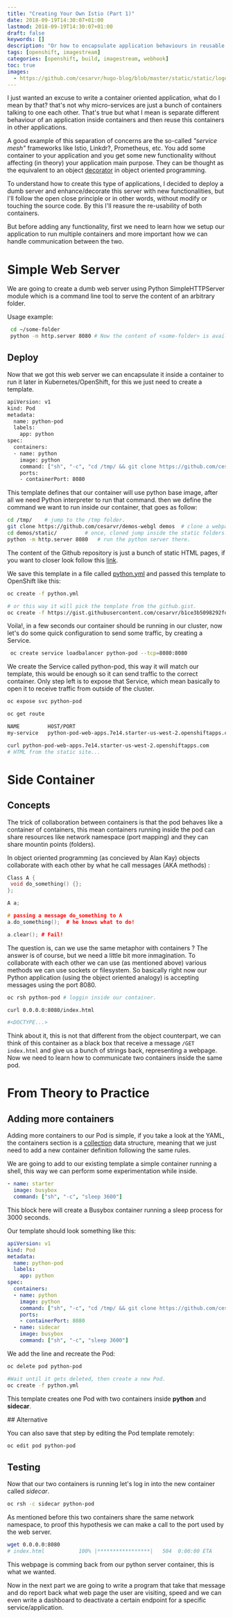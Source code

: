 ```yaml
---
title: "Creating Your Own Istio (Part 1)"
date: 2018-09-19T14:30:07+01:00
lastmod: 2018-09-19T14:30:07+01:00
draft: false
keywords: []
description: "Or how to encapsulate application behaviours in reusable containers."
tags: [openshift, imagestream]
categories: [openshift, build, imagestream, webhook]
toc: true
images:
  - https://github.com/cesarvr/hugo-blog/blob/master/static/static/logo/ocp.png?raw=true
---
```


I just wanted an excuse to write a container oriented application, what do I mean by that? that's not why micro-services are just a bunch of containers talking to one each other. That's true but what I mean is separate different behaviour of an application inside containers and then reuse this containers in other applications.   

<!--more-->

A good example of this separation of concerns are the so-called *"service mesh"* frameworks like Istio, Linkdr?, Prometheus, etc. You add some container to your application and you get some new functionality without affecting (in theory) your application main purpose. They can be thought as the equivalent to an object [decorator](https://en.wikipedia.org/wiki/Decorator_pattern) in object oriented programming.  

To understand how to create this type of applications, I decided to deploy a dumb server and enhance/decorate this server with new functionalities, but I'll follow the open close principle or in other words, without modify or touching the source code. By this I'll reasure the re-usability of both containers. 

But before adding any functionality, first we need to learn how we setup our application to run multiple containers and more important how we can handle communication between the two. 

# Simple Web Server 

We are going to create a dumb web server using Python SimpleHTTPServer module which is a command line tool to serve the content of an arbitrary folder. 

Usage example:

```sh
 cd ~/some-folder 
 python -m http.server 8080 # Now the content of <some-folder> is available in localhost:8080 
```

## Deploy 

Now that we got this web server we can encapsulate it inside a container to run it later in Kubernetes/OpenShift, for this we just need to create a template. 

```sh
apiVersion: v1
kind: Pod
metadata:
  name: python-pod
  labels:
    app: python
spec:
  containers:
  - name: python
    image: python
    command: ["sh", "-c", "cd /tmp/ && git clone https://github.com/cesarvr/demos-webgl demos && cd demos/static/ && python -m http.server 8080"]
    ports:
    - containerPort: 8080
```

This template defines that our container will use python base image, after all we need Python interpreter to run that command. then we define the command we want to run inside our container, that goes as follow:

```sh
cd /tmp/    # jump to the /tmp folder. 
git clone https://github.com/cesarvr/demos-webgl demos  # clone a webpage with some WebGL demos. 
cd demos/static/         # once, cloned jump inside the static folders. 
python -m http.server 8080   # run the python server there. 
```
The content of the Github repository is just a bunch of static HTML pages, if you want to closer look follow this [link](https://github.com/cesarvr/demos-webgl).

We save this template in a file called [python.yml](https://gist.github.com/cesarvr/b1ce3b5098292fd01b42b13697301b17) and passed this template to OpenShift like this:

```sh
oc create -f python.yml

# or this way it will pick the template from the github.gist.
oc create -f https://gist.githubusercontent.com/cesarvr/b1ce3b5098292fd01b42b13697301b17/raw/2e730e761b7ac99ac6b8186caac1f0c31e10063f/python.yml
```

Voila!, in a few seconds our container should be running in our cluster, now let's do some quick configuration to send some traffic, by creating a Service.


```sh
 oc create service loadbalancer python-pod --tcp=8080:8080
```
We create the Service called python-pod, this way it will match our template, this would be enough so it can send traffic to the correct container. Only step left is to expose that Service, which mean basically to open it to receive traffic from outside of the cluster.

```sh
oc expose svc python-pod 

oc get route

NAME         HOST/PORT                                                      PATH      SERVICES    
my-service   python-pod-web-apps.7e14.starter-us-west-2.openshiftapps.com             my-service   8080                    None

curl python-pod-web-apps.7e14.starter-us-west-2.openshiftapps.com
# HTML from the static site...
```

# Side Container

## Concepts 

The trick of collaboration between containers is that the pod behaves like a container of containers, this mean containers running inside the pod can share resources like network namespace (port mapping) and they can share mountin points (folders). 

In object oriented programming (as concieved by Alan Kay) objects collaborate with each other by what he call messages (AKA methods) : 

```cpp 
Class A { 
 void do_something() {}; 
};

A a; 

# passing a message do_something to A
a.do_something();  # he knows what to do! 

a.clear(); # Fail!
``` 

The question is, can we use the same metaphor with containers ? The answer is of course, but we need a little bit more inmagination. To collaborate with each other we can use (as mentioned above) various methods we can use sockets or filesystem. So basically right now our Python application (using the object oriented analogy) is accepting messages using the port 8080. 

```sh
oc rsh python-pod # loggin inside our container. 

curl 0.0.0.0:8080/index.html   

#<DOCTYPE...>    
```

Think about it, this is not that different from the object counterpart, we can think of this container as a black box that receive a message ```/GET index.html``` and give us a bunch of strings back, representing a webpage. Now we need to learn how to communicate two containers inside the same pod.  

  
# From Theory to Practice

## Adding more containers

Adding more containers to our Pod is simple, if you take a look at the YAML, the containers section is a [collection](https://symfony.com/doc/current/components/yaml/yaml_format.html#collections) data structure, meaning that we just need to add a new container definition following the same rules.

We are going to add to our existing template a simple container running a shell, this way we can perform some experimentation while inside. 

```yaml
- name: starter   
  image: busybox
  command: ["sh", "-c", "sleep 3600"]
```
This block here will create a Busybox container running a sleep process for 3000 seconds.

Our template should look something like this:

```yaml
apiVersion: v1
kind: Pod
metadata:
  name: python-pod
  labels:
    app: python
spec:
  containers:
  - name: python
    image: python
    command: ["sh", "-c", "cd /tmp/ && git clone https://github.com/cesarvr/demos-webgl demos && cd demos/static/ && python -m http.server 8080"]
    ports:
    - containerPort: 8080
  - name: sidecar   
    image: busybox
    command: ["sh", "-c", "sleep 3600"]
```

We add the line and recreate the Pod:

```sh
oc delete pod python-pod

#Wait until it gets deleted, then create a new Pod.
oc create -f python.yml
```

This template creates one Pod with two containers inside **python** and **sidecar**.

## Alternative

You can also save that step by editing the Pod template remotely:

```sh
oc edit pod python-pod
```

## Testing

Now that our two containers is running let's log in into the new container called *sidecar*.


```sh
oc rsh -c sidecar python-pod
```
As mentioned before this two containers share the same network namespace, to proof this hypothesis we can make a call to the port used by the web server.

```sh
wget 0.0.0.0:8080
# index.html           100% |*****************|   504  0:00:00 ETA
```

This webpage is comming back from our python server container, this is what we wanted. 


Now in the next part we are going to write a program that take that message and do report back what web page the user are visiting, speed and we can even write a dashboard to deactivate a certain endpoint for a specific service/application. 

